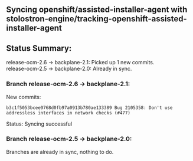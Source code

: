 ## Syncing openshift/assisted-installer-agent with stolostron-engine/tracking-openshift-assisted-installer-agent

## Status Summary:

release-ocm-2.6 -> backplane-2.1: Picked up 1 new commits.  
release-ocm-2.5 -> backplane-2.0: Already in sync.  

### Branch release-ocm-2.6 -> backplane-2.1:

New commits:

```
b3c1f5053bcee0768d0fb97a0913b780ae133389 Bug 2105358: Don't use addressless interfaces in network checks (#477)
```

Status: Syncing successful

### Branch release-ocm-2.5 -> backplane-2.0:

Branches are already in sync, nothing to do.
